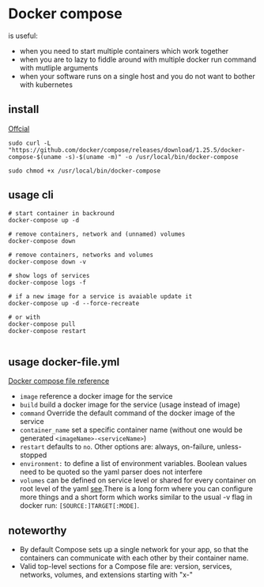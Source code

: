 # Docker compose

is useful:

- when you need to start multiple containers which work together
- when you are to lazy to fiddle around with multiple docker run command with mutliple arguments 
- when your software runs on a single host and you do not want to bother with kubernetes 

## install

[Offcial](https://docs.docker.com/compose/install/)

```shell
sudo curl -L "https://github.com/docker/compose/releases/download/1.25.5/docker-compose-$(uname -s)-$(uname -m)" -o /usr/local/bin/docker-compose

sudo chmod +x /usr/local/bin/docker-compose
```

## usage cli

```
# start container in backround
docker-compose up -d 

# remove containers, network and (unnamed) volumes
docker-compose down 

# remove containers, networks and volumes
docker-compose down -v

# show logs of services
docker-compose logs -f

# if a new image for a service is avaiable update it
docker-compose up -d --force-recreate

# or with
docker-compose pull
docker-compose restart


```

## usage docker-file.yml

[Docker compose file reference](https://docs.docker.com/compose/compose-file/)

- `image` reference a docker image for the service
- `build` build a docker image for the service (usage instead of image) 
- `command` Override the default command of the docker image of the service
- `container_name` set a specific container name (without one would be generated `<imageName>-<serviceName>`)
- `restart` defaults to `no`. Other options are: always, on-failure, unless-stopped
- `environment:` to define a list of environment variables. Boolean values need to be quoted so the yaml parser does not interfere
- `volumes` can be defined on service level or shared for every container on root level of the yaml [see](https://docs.docker.com/compose/compose-file/#volumes).There is a long form where you can configure more things and a short form which works similar to the usual -v flag in docker run: `[SOURCE:]TARGET[:MODE]`.

## noteworthy

- By default Compose sets up a single network for your app, so that the containers can communicate with each other by their container name.
- Valid top-level sections for a Compose file are: version, services, networks, volumes, and extensions starting with "x-"